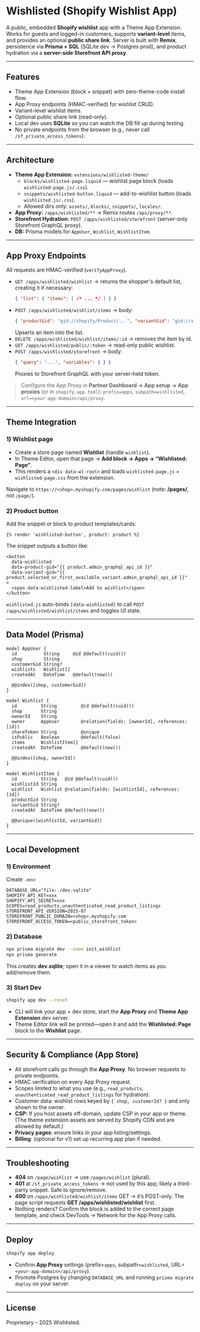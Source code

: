 # Wishlisted (Shopify Wishlist App)

A public, embedded **Shopify wishlist** app with a Theme App Extension. Works for guests and logged-in customers, supports **variant-level** items, and provides an optional **public share link**. Server is built with **Remix**, persistence via **Prisma + SQL** (SQLite dev → Postgres prod), and product hydration via a **server-side Storefront API proxy**.

---

## Features
- Theme App Extension (block + snippet) with zero-theme-code install flow.
- App Proxy endpoints (HMAC-verified) for wishlist CRUD.
- Variant-level wishlist items.
- Optional public share link (read-only).
- Local dev uses **SQLite** so you can watch the DB fill up during testing.
- No private endpoints from the browser (e.g., never call `/sf_private_access_tokens`).

---

## Architecture
- **Theme App Extension:** `extensions/wishlisted-theme/`
  - `blocks/wishlisted-page.liquid` — wishlist page block (loads `wishlisted-page.js/.css`).
  - `snippets/wishlisted-button.liquid` — add-to-wishlist button (loads `wishlisted.js/.css`).
  - Allowed dirs only: `assets/`, `blocks/`, `snippets/`, `locales/`.
- **App Proxy:** `/apps/wishlisted/**` → Remix routes `/api/proxy/**`.
- **Storefront Hydration:** `POST /apps/wishlisted/storefront` (server-only Storefront GraphQL proxy).
- **DB:** Prisma models for `AppUser`, `Wishlist`, `WishlistItem`.

---

## App Proxy Endpoints
All requests are HMAC-verified (`verifyAppProxy`).

- `GET /apps/wishlisted/wishlist` → returns the shopper's default list, creating it if necessary:
  ```json
  { "list": { "items": [ /* ... */ ] } }
  ```
- `POST /apps/wishlisted/wishlist/items` → body:
  ```json
  { "productGid": "gid://shopify/Product/...", "variantGid": "gid://shopify/ProductVariant/...", "wishlistId": "optional" }
  ```
  Upserts an item into the list.
- `DELETE /apps/wishlisted/wishlist/items/:id` → removes the item by id.
- `GET /apps/wishlisted/public/:token` → read-only public wishlist.
- `POST /apps/wishlisted/storefront` → body:
  ```json
  { "query": "...", "variables": { } }
  ```
  Proxies to Storefront GraphQL with your server-held token.

> Configure the App Proxy in **Partner Dashboard → App setup → App proxies** (or in `shopify.app.toml`): `prefix=apps`, `subpath=wishlisted`, `url=<your-app-domain>/api/proxy`.

---

## Theme Integration

### 1) Wishlist page
- Create a store page named **Wishlist** (handle `wishlist`).
- In Theme Editor, open that page → **Add block → Apps → “Wishlisted: Page”**.
- This renders a `<div data-wl-root>` and loads `wishlisted-page.js` + `wishlisted-page.css` from the extension.

Navigate to `https://<shop>.myshopify.com/pages/wishlist` (note: **/pages/**, not `/page/`).

### 2) Product button
Add the snippet or block to product templates/cards:

```liquid
{% render 'wishlisted-button', product: product %}
```

The snippet outputs a button like:

```liquid
<button
  data-wishlisted
  data-product-gid="{{ product.admin_graphql_api_id }}"
  data-variant-gid="{{ product.selected_or_first_available_variant.admin_graphql_api_id }}"
>
  <span data-wishlisted-label>Add to wishlist</span>
</button>
```

`wishlisted.js` auto-binds `[data-wishlisted]` to call `POST /apps/wishlisted/wishlist/items` and toggles UI state.

---

## Data Model (Prisma)
```prisma
model AppUser {
  id          String     @id @default(cuid())
  shop        String
  customerGid String?
  wishlists   Wishlist[]
  createdAt   DateTime   @default(now())

  @@index([shop, customerGid])
}

model Wishlist {
  id         String         @id @default(cuid())
  shop       String
  ownerId    String
  owner      AppUser        @relation(fields: [ownerId], references: [id])
  shareToken String         @unique
  isPublic   Boolean        @default(false)
  items      WishlistItem[]
  createdAt  DateTime       @default(now())

  @@index([shop, ownerId])
}

model WishlistItem {
  id         String   @id @default(cuid())
  wishlistId String
  wishlist   Wishlist @relation(fields: [wishlistId], references: [id])
  productGid String
  variantGid String?
  createdAt  DateTime @default(now())

  @@unique([wishlistId, variantGid])
}
```

---

## Local Development

### 1) Environment
Create `.env`:
```env
DATABASE_URL="file:./dev.sqlite"
SHOPIFY_API_KEY=xxx
SHOPIFY_API_SECRET=xxx
SCOPES=read_products,unauthenticated_read_product_listings
STOREFRONT_API_VERSION=2025-07
STOREFRONT_PUBLIC_DOMAIN=<shop>.myshopify.com
STOREFRONT_ACCESS_TOKEN=<public_storefront_token>
```

### 2) Database
```bash
npx prisma migrate dev --name init_wishlist
npx prisma generate
```
This creates **dev.sqlite**; open it in a viewer to watch items as you add/remove them.

### 3) Start Dev
```bash
shopify app dev --reset
```
- CLI will link your app + dev store, start the **App Proxy** and **Theme App Extension** dev server.
- Theme Editor link will be printed—open it and add the **Wishlisted: Page** block to the **Wishlist** page.

---

## Security & Compliance (App Store)
- All storefront calls go through the **App Proxy**. No browser requests to private endpoints.
- HMAC verification on every App Proxy request.
- Scopes limited to what you use (e.g., `read_products`, `unauthenticated_read_product_listings` for hydration).
- Customer data: wishlist rows keyed by `{ shop, customerId? }` and only shown to the owner.
- **CSP:** If you host assets off-domain, update CSP in your app or theme. (The theme extension assets are served by Shopify CDN and are allowed by default.)
- **Privacy pages**: ensure links in your app listing/settings.
- **Billing**: (optional for v1) set up recurring app plan if needed.

---

## Troubleshooting
- **404** on `/page/wishlist` → use `/pages/wishlist` (plural).
- **401** at `/sf_private_access_tokens` → not used by this app; likely a third-party snippet. Safe to ignore/remove.
- **400** on `/apps/wishlisted/wishlist/items` GET → it’s POST-only. The page script requests **GET /apps/wishlisted/wishlist** first.
- Nothing renders? Confirm the block is added to the correct page template, and check DevTools → Network for the App Proxy calls.

---

## Deploy
```bash
shopify app deploy
```
- Confirm **App Proxy** settings (prefix=`apps`, subpath=`wishlisted`, URL=`<your-app-domain>/api/proxy`).
- Promote Postgres by changing `DATABASE_URL` and running `prisma migrate deploy` on your server.

---

## License
Proprietary – 2025 Wishlisted.
